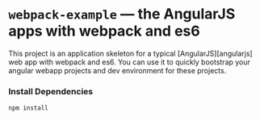 # `webpack-example` — the AngularJS apps with webpack and es6

This project is an application skeleton for a typical [AngularJS][angularjs] web app with webpack and es6. You can use it to quickly bootstrap your angular webapp projects and dev environment for these projects.

### Install Dependencies

```
npm install
```